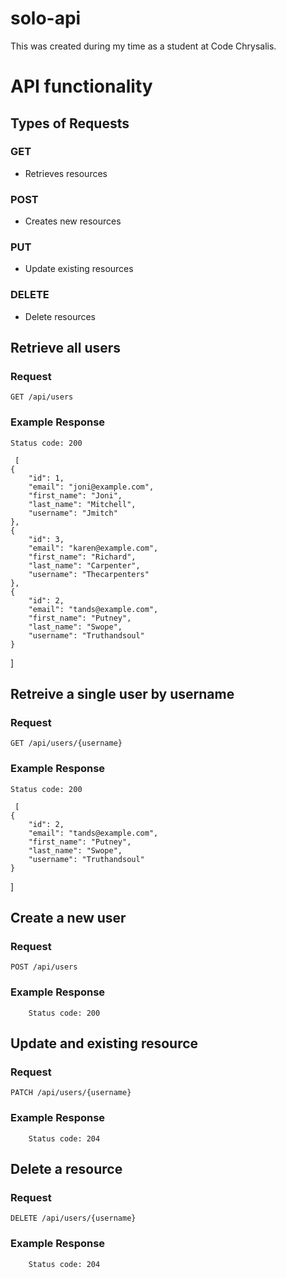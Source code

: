 # solo-api

This was created during my time as a student at Code Chrysalis.

# API functionality

## Types of Requests
### GET
- Retrieves resources
### POST
- Creates new resources
### PUT
- Update existing resources
### DELETE
- Delete resources

## Retrieve all users

### Request

`GET /api/users`

### Example Response

    Status code: 200

     [
    {
        "id": 1,
        "email": "joni@example.com",
        "first_name": "Joni",
        "last_name": "Mitchell",
        "username": "Jmitch"
    },
    {
        "id": 3,
        "email": "karen@example.com",
        "first_name": "Richard",
        "last_name": "Carpenter",
        "username": "Thecarpenters"
    },
    {
        "id": 2,
        "email": "tands@example.com",
        "first_name": "Putney",
        "last_name": "Swope",
        "username": "Truthandsoul"
    }
]


  

## Retreive a single user by username
### Request

`GET /api/users/{username}`

### Example Response

    Status code: 200

     [
    {
        "id": 2,
        "email": "tands@example.com",
        "first_name": "Putney",
        "last_name": "Swope",
        "username": "Truthandsoul"
    }
]

  

## Create a new user

### Request

`POST /api/users`

### Example Response

        Status code: 200


## Update and existing resource

### Request

`PATCH /api/users/{username}`

### Example Response

        Status code: 204


## Delete a resource

### Request

`DELETE /api/users/{username}`

### Example Response

        Status code: 204

